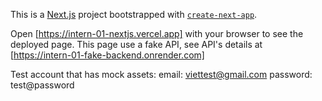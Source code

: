 This is a [Next.js](https://nextjs.org) project bootstrapped with [`create-next-app`](https://nextjs.org/docs/app/api-reference/cli/create-next-app).

Open [https://intern-01-nextjs.vercel.app] with your browser to see the deployed page. This page use a fake API, see API's details at [https://intern-01-fake-backend.onrender.com]

Test account that has mock assets:
email: viettest@gmail.com
password: test@password
